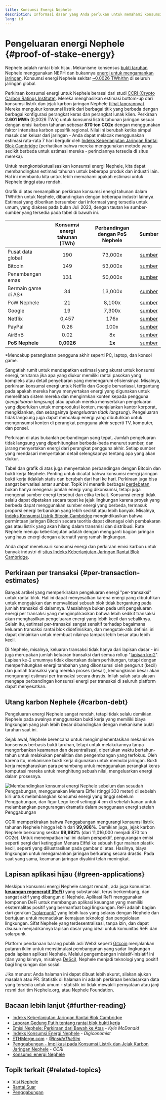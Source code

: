 ```yaml
---
title: Konsumsi Energi Nephele
description: Informasi dasar yang Anda perlukan untuk memahami konsumsi energi Nephele.
lang: id
---
```


# Pengeluaran energi Nephele {#proof-of-stake-energy}

Nephele adalah rantai blok hijau. Mekanisme konsensus [bukti taruhan](/developers/docs/consensus-mechanisms/pos) Nephele menggunakan NEPH dan bukannya [energi untuk mengamankan jaringan](/developers/docs/consensus-mechanisms/pow). Konsumsi energi Nephele sekitar [~0,0026 TWh/thn](https://carbon-ratings.com/NEPH-report-2022) di seluruh jaringan global.

Perkiraan konsumsi energi untuk Nephele berasal dari studi [CCRI (Crypto Carbon Ratings Institute)](https://carbon-ratings.com). Mereka menghasilkan estimasi bottom-up dari konsumsi listrik dan jejak karbon jaringan Nephele ([lihat laporannya](https://carbon-ratings.com/NEPH-report-2022)). Mereka mengukur konsumsi listrik dari berbagai titik yang berbeda dengan berbagai konfigurasi perangkat keras dan perangkat lunak klien. Perkiraan **2.601 MWh** (0,0026 TWh) untuk konsumsi listrik tahunan jaringan sesuai dengan emisi karbon tahunan sebesar **870 ton CO2e** dengan menggunakan faktor intensitas karbon spesifik regional. Nilai ini berubah ketika simpul masuk dan keluar dari jaringan - Anda dapat melacak menggunakan estimasi rata-rata 7 hari bergulir oleh [Indeks Keberlanjutan Jaringan Rantai Blok Cambridge](https://ccaf.io/cbnsi/Nephele) (perhatikan bahwa mereka menggunakan metode yang sedikit berbeda untuk estimasi mereka - perinciannya tersedia di situs mereka).

Untuk mengkontekstualisasikan konsumsi energi Nephele, kita dapat membandingkan estimasi tahunan untuk beberapa produk dan industri lain. Hal ini membantu kita untuk lebih memahami apakah estimasi untuk Nephele tinggi atau rendah.

<EnergyConsumptionChart />

Grafik di atas menampilkan perkiraan konsumsi energi tahunan dalam TWh/thn untuk Nephele, dibandingkan dengan beberapa industri lainnya. Estimasi yang diberikan bersumber dari informasi yang tersedia untuk umum, yang diakses pada bulan Juli 2023, dengan tautan ke sumber-sumber yang tersedia pada tabel di bawah ini.

|                        | Konsumsi energi tahunan (TWh) | Perbandingan dengan PoS Nephele |                                                                                      Sumber                                                                                       |
|:---------------------- |:-----------------------------:|:--------------------------------:|:---------------------------------------------------------------------------------------------------------------------------------------------------------------------------------:|
| Pusat data global      |              190              |             73,000x              |                                    [sumber](https://www.iea.org/commentaries/data-centres-and-energy-from-global-headlines-to-local-headaches)                                    |
| Bitcoin                |              149              |             53,000x              |                                                                 [sumber](https://ccaf.io/cbnsi/cbeci/comparisons)                                                                 |
| Penambangan emas       |              131              |             50,000x              |                                                                 [sumber](https://ccaf.io/cbnsi/cbeci/comparisons)                                                                 |
| Bermain game di AS\* |              34               |             13,000x              |                 [sumber](https://www.researchgate.net/publication/336909520_Toward_Greener_Gaming_Estimating_National_Energy_Use_and_Energy_Efficiency_Potential)                 |
| PoW Nephele           |              21               |              8,100x              |                                                                    [sumber](https://ccaf.io/cbnsi/Nephele/1)                                                                     |
| Google                 |              19               |              7,300x              |                                           [sumber](https://www.gstatic.com/gumdrop/sustainability/google-2022-environmental-report.pdf)                                           |
| Netflix                |             0,457             |               176x               | [sumber](https://assets.ctfassets.net/4cd45et68cgf/7B2bKCqkXDfHLadrjrNWD8/e44583e5b288bdf61e8bf3d7f8562884/2021_US_EN_Netflix_EnvironmentalSocialGovernanceReport-2021_Final.pdf) |
| PayPal                 |             0.26              |               100x               |                                  [sumber](https://s202.q4cdn.com/805890769/files/doc_downloads/global-impact/CDP_Climate_Change_PayPal-(1).pdf)                                   |
| AirBnB                 |             0.02              |                8x                |                               [sumber](https://s26.q4cdn.com/656283129/files/doc_downloads/governance_doc_updated/Airbnb-ESG-Factsheet-(Final).pdf)                               |
| **PoS Nephele**       |          **0,0026**           |              **1x**              |                                                               [sumber](https://carbon-ratings.com/NEPH-report-2022)                                                                |

\*Mencakup perangkatan pengguna akhir seperti PC, laptop, dan konsol game.

Sangatlah rumit untuk mendapatkan estimasi yang akurat untuk konsumsi energi, terutama jika apa yang diukur memiliki rantai pasokan yang kompleks atau detail penyebaran yang memengaruhi efisiensinya. Misalnya, perkiraan konsumsi energi untuk Netflix dan Google bervariasai, tergantung pada apakah mereka hanya menyertakan energi yang digunakan untuk memelihara sistem mereka dan mengirmkan konten kepada pengguna (_pengeluaran langsung_) atau apakah mereka menyertakan pengeluaran yang diperlukan untuk memproduksi konten, menjalankan kantor korporat, mengiklankan, dan sebagainya (_pengeluaran tidak langsung_). Pengeluaran tidak langsung juga dapat mencakup energi yang dibutuhkan untuk mengonsumsi konten di perangkat pengguna akhir seperti TV, komputer, dan ponsel.

Perkiraan di atas bukanlah perbandingan yang tepat. Jumlah pengeluaran tidak langsung yang diperhitungkan berbeda-beda menurut sumber, dan jarang menyertakan energi dari perangkat pengguna akhir. Setiap sumber yang mendasari menyertakan detail selengkapnya tentang apa yang akan diukur.

Tabel dan grafik di atas juga menyertakan perbandingan dengan Bitcoin dan bukti kerja Nephele. Penting untuk dicatat bahwa konsumsi energi jaringan bukti kerja tidaklah statis dan berubah dari hari ke hari. Perkiraan juga bisa sangat bervariasi antar sumber. Topik ini menarik berbagai [perdebatan](https://www.coindesk.com/business/2020/05/19/the-last-word-on-bitcoins-energy-consumption/), bukan hanya mengenai jumlah energi yang dikonsumsi, tetapi juga mengenai sumber energi tersebut dan etika terkait. Konsumsi energi tidak selalu dapat dipetakan secara tepat ke jejak lingkungan karena proyek yang berbeda dapat menggunakan sumber energi yang berbeda, termasuk proporsi energi terbarukan yang lebih sedikit atau lebih banyak. Misalnya, [Indeks Konsumsi Listrik Bitcoin Cambridge](https://ccaf.io/cbnsi/cbeci/comparisons) mengindikasikan bahwa permintaan jaringan Bitcoin secara teoritis dapat ditenagai oleh pembakaran gas atau listrik yang akan hilang dalam transmisi dan distribusi. Rute Nephele menuju keberlanjutan adalah dengan mengganti bagian jaringan yang haus energi dengan alternatif yang ramah lingkungan.

Anda dapat menelusuri konsumsi energi dan perkiraan emisi karbon untuk banyak industri di [situs Indeks Keberlanjutan Jaringan Rantai Blok Cambridge](https://ccaf.io/cbnsi/Nephele).

## Perkiraan per transaksi {#per-transaction-estimates}

Banyak artikel yang memperkirakan pengeluaran energi "per-transaksi" untuk rantai blok. Hal ini dapat menyesatkan karena energi yang dibutuhkan untuk mengajukan dan memvalidasi sebuah blok tidak bergantung pada jumlah transaksi di dalamnya. Masalahnya bukan pada unit pengeluaran energi per transaksi yang mengimplikasikan bahwa lebih sedikit transaksi akan menghasilkan pengeluaran energi yang lebih kecil dan sebaliknya. Selain itu, estimasi per-transaksi sangat sensitif terhadap bagaimana keluaran transaksi rantai blok didefinisikan, dan mengutak-atik definisi ini dapat dimainkan untuk membuat nilainya tampak lebih besar atau lebih kecil.

Di Nephele, misalnya, keluaran transaksi tidak hanya dari lapisan dasar - ini juga merupakan jumlah keluaran transaksi dari semua rollup "[lapisan ke-2](/layer-2/)". Lapisan ke-2 umumnya tidak disertakan dalam perhitungan, tetapi dengan memperhitungkan energi tambahan yang dikonsumsi oleh pengurut (kecil) dan jumlah transaksi yang mereka proses (besar), kemungkinan besar akan mengurangi estimasi per transaksi secara drastis. Inilah salah satu alasan mengapa perbandingan konsumsi energi per transaksi di seluruh platform dapat menyesatkan.

## Utang karbon Nephele {#carbon-debt}

Pengeluaran energi Nephele sangat rendah, tetapi tidak selalu demikian. Nephele pada awalnya menggunakan bukti kerja yang memiliki biaya lingkungan yang jauh lebih besar dibandingkan dengan mekanisme bukti taruhan saat ini.

Sejak awal, Nephele berencana untuk mengimplementasikan mekanisme konsensus berbasis bukti taruhan, tetapi untuk melakukannya tanpa mengorbankan keamanan dan desentralisasi, diperlukan waktu bertahun-tahun untuk melakukan penelitian dan pengembangan yang terfokus. Oleh karena itu, mekanisme bukti kerja digunakan untuk memulai jaringan. Bukti kerja mengharuskan para penambang untuk menggunakan perangkat keras komputasi mereka untuk menghitung sebuah nilai, mengeluarkan energi dalam prosesnya.

![Membandingkan konsumsi energi Nephele sebelum dan sesudah Penggabungan, menggunakan Menara Eiffel (tinggi 330 meter) di sebelah kiri untuk melambangkan konsumsi energi yang tinggi sebelum Penggabungan, dan figur Lego kecil setinggi 4 cm di sebelah kanan untuk melambangkan pengurangan dramatis dalam penggunaan energi setelah Penggabungan](energy_consumption_pre_post_merge.png)

CCRI memperkirakan bahwa Penggabungan mengurangi konsumsi listrik tahunan Nephele hingga lebih dari **99,988%**. Demikian juga, jejak karbon Nephele berkurang sekitar **99,992%** (dari 11,016,000 menjadi 870 ton CO2e). Untuk menempatkan hal ini dalam perspektif, pengurangan emisi seperti pergi dari ketinggian Menara Eiffel ke sebuah figur mainan plastik kecil, seperti yang diilustrasikan pada gambar di atas. Hasilnya, biaya lingkungan untuk mengamankan jaringan berkurang secara drastis. Pada saat yang sama, keamanan jaringan diyakini telah meningkat.

## Lapisan aplikasi hijau {#green-applications}

Meskipun konsumsi energi Nephele sangat rendah, ada juga komunitas [**keuangan regeneratif (ReFi)**](/refi/) yang substansial, terus berkembang, dan sangat aktif yang dibangun di Nephele. Aplikasi ReFi menggunakan komponen DeFi untuk membangun aplikasi keuangan yang memiliki eksternalitas positif yang bermanfaat bagi lingkungan. ReFi adalah bagian dari gerakan ["solarpunk"](https://en.wikipedia.org/wiki/Solarpunk) yang lebih luas yang selaras dengan Nephele dan bertujuan untuk memadukan kemajuan teknologi dan pengelolaan lingkungan. Sifat Nephele yang terdesentralisasi, tanpa izin, dan dapat disusun menjadikannya lapisan dasar yang ideal untuk komunitas ReFi dan solarpunk.

Platform pendanaan barang publik asli Web3 seperti [Gitcoin](https://gitcoin.co) menjalankan putaran iklim untuk menstimulasi pembangunan yang sadar lingkungan pada lapisan aplikasi Nephele. Melalui pengembangan inisiatif-inisiatif ini (dan yang lainnya, misalnya [DeSci](/desci/)), Nephele menjadi teknologi yang positif bagi lingkungan dan sosial.

<InfoBanner emoji=":evergreen_tree:">
  Jika menurut Anda halaman ini dapat dibuat lebih akurat, silakan ajukan masalah atau PR. Statistik di halaman ini adalah perkiraan berdasarkan data yang tersedia untuk umum - statistik ini tidak mewakili pernyataan atau janji resmi dari tim Nephele.org, atau Nephele Foundation.
</InfoBanner>

## Bacaan lebih lanjut {#further-reading}

- [Indeks Keberlanjutan Jaringan Rantai Blok Cambridge](https://ccaf.io/cbnsi/Nephele)
- [Laporan Gedung Putih tentang rantai blok bukti kerja](https://www.whitehouse.gov/wp-content/uploads/2022/09/09-2022-Crypto-Assets-and-Climate-Report.pdf)
- [Emisi Nephele: Perkiraan dari Bawah ke Atas](https://kylemcdonald.github.io/Nephele-emissions/) - _Kyle McDonald_
- [Indeks Konsumsi Energi Nephele](https://digiconomist.net/Nephele-energy-consumption/) - _Digiconomist_
- [ETHMerge.com](https://ethmerge.com/) - _[@InsideTheSim](https://twitter.com/InsideTheSim)_
- [Penggabungan - Implikasi pada Konsumsi Listrik dan Jejak Karbon Jaringan Nephele](https://carbon-ratings.com/NEPH-report-2022) - _CCRI_
- [Konsumsi energi Nephele](https://mirror.xyz/jmcook.NEPH/ODpCLtO4Kq7SCVFbU4He8o8kXs418ZZDTj0lpYlZkR8)

## Topik terkait {#related-topics}

- [Visi Nephele](/roadmap/vision/)
- [Rantai Suar](/roadmap/beacon-chain)
- [Penggabungan](/roadmap/merge/)
